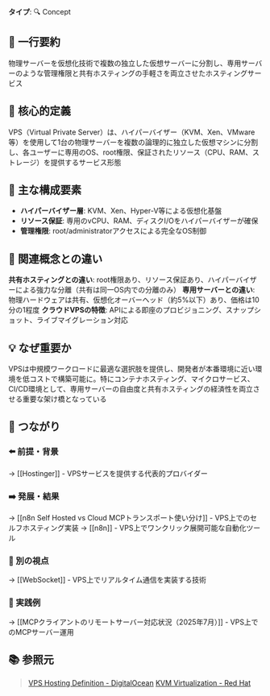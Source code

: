 **タイプ**: 🔍 Concept

## 📝 一行要約
物理サーバーを仮想化技術で複数の独立した仮想サーバーに分割し、専用サーバーのような管理権限と共有ホスティングの手軽さを両立させたホスティングサービス

## 🎯 核心的定義
VPS（Virtual Private Server）は、ハイパーバイザー（KVM、Xen、VMware等）を使用して1台の物理サーバーを複数の論理的に独立した仮想マシンに分割し、各ユーザーに専用のOS、root権限、保証されたリソース（CPU、RAM、ストレージ）を提供するサービス形態

## 🌟 主な構成要素
- **ハイパーバイザー層**: KVM、Xen、Hyper-V等による仮想化基盤
- **リソース保証**: 専用のvCPU、RAM、ディスクI/Oをハイパーバイザーが確保
- **管理権限**: root/administratorアクセスによる完全なOS制御

## 🔄 関連概念との違い
**共有ホスティングとの違い**: root権限あり、リソース保証あり、ハイパーバイザーによる強力な分離（共有は同一OS内での分離のみ）
**専用サーバーとの違い**: 物理ハードウェアは共有、仮想化オーバーヘッド（約5%以下）あり、価格は10分の1程度
**クラウドVPSの特徴**: APIによる即座のプロビジョニング、スナップショット、ライブマイグレーション対応

## 💡 なぜ重要か
VPSは中規模ワークロードに最適な選択肢を提供し、開発者が本番環境に近い環境を低コストで構築可能に。特にコンテナホスティング、マイクロサービス、CI/CD環境として、専用サーバーの自由度と共有ホスティングの経済性を両立させる重要な架け橋となっている

## 🔗 つながり
### ⬅️ 前提・背景
→ [[Hostinger]] - VPSサービスを提供する代表的プロバイダー

### ➡️ 発展・結果
→ [[n8n Self Hosted vs Cloud MCPトランスポート使い分け]] - VPS上でのセルフホスティング実装
→ [[n8n]] - VPS上でワンクリック展開可能な自動化ツール

### 🔀 別の視点
→ [[WebSocket]] - VPS上でリアルタイム通信を実装する技術

### 🎯 実践例
→ [[MCPクライアントのリモートサーバー対応状況（2025年7月）]] - VPS上でのMCPサーバー運用

## 📚 参照元
> [VPS Hosting Definition - DigitalOcean](https://www.digitalocean.com/community/tutorials/what-is-vps-hosting)
> [KVM Virtualization - Red Hat](https://www.redhat.com/en/topics/virtualization/what-is-KVM)